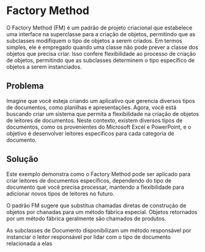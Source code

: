 # Factory Method

O Factory Method (FM) é um padrão de projeto criacional que estabelece uma interface na superclasse para a criação de objetos, permitindo que as subclasses modifiquem o tipo de objetos a serem criados. Em termos simples, ele é empregado quando uma classe não pode prever a classe dos objetos que precisa criar. Isso confere flexibilidade ao processo de criação de objetos, permitindo que as subclasses determinem o tipo específico de objetos a serem instanciados.

## Problema
Imagine que você esteja criando um aplicativo que gerencia diversos tipos de documentos, como planilhas e apresentações. Agora, você está buscando criar um sistema que permita a flexibilidade na criação de objetos de leitores de documentos.
Neste contexto, existem diversos tipos de documentos, como os provenientes do Microsoft Excel e PowerPoint, e o objetivo é desenvolver leitores específicos para cada categoria de documento.

## Solução

Este exemplo demonstra como o Factory Method pode ser aplicado para criar leitores de documentos específicos, dependendo do tipo de documento que você precisa processar, mantendo a flexibilidade para adicionar novos tipos de leitores no futuro.

O padrão FM sugere que substitua chamadas diretas de construção de objetos por chanadas para um método fábrica especial. Objetos retornados por um método fábrica geralmente são chamados de produtos.

 As subclasses de Documento disponibilizam um método responsável por instanciar o leitor responsável por lidar com o tipo de documento relacionada a elas


